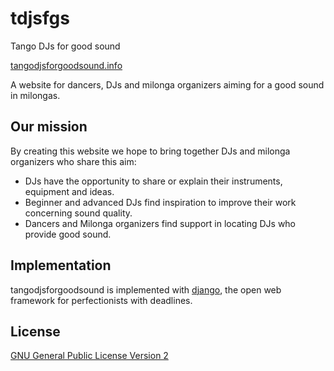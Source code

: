# tdjsfgs
Tango DJs for good sound

[tangodjsforgoodsound.info](https://tangodjsforgoodsound.info)

A website for dancers, DJs and milonga organizers aiming for a good
sound in milongas.

## Our mission
By creating this website we hope to bring together DJs and milonga
organizers who share this aim:

* DJs have the opportunity to share or explain their instruments, equipment and ideas.
* Beginner and advanced DJs find inspiration to improve their work concerning sound quality.
* Dancers and Milonga organizers find support in locating DJs who provide good sound.

## Implementation
tangodjsforgoodsound is implemented with
[django](https://www.djangoproject.com), the open web
framework for perfectionists with deadlines.

## License
[GNU General Public License Version 2](https://www.gnu.org/licenses/gpl-2.0.txt)
